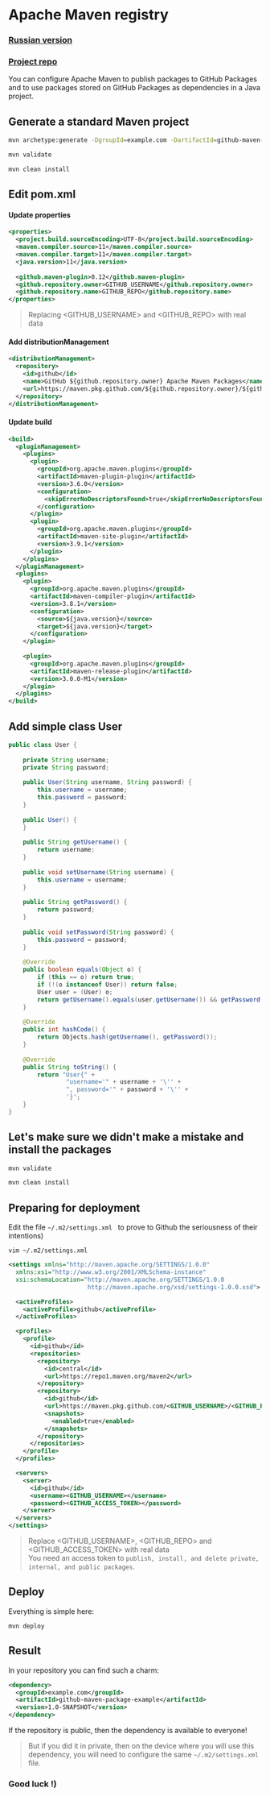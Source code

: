 # Apache Maven registry
### [Russian version](https://github.com/Mark1708/cheat-sheets/blob/main/github/apache-maven-registry/README.ru.md)
### [Project repo](https://github.com/Mark1708/github-maven-package-example)
You can configure Apache Maven to publish packages to GitHub Packages and to use packages stored on GitHub Packages as dependencies in a Java project.


## Generate a standard Maven project

```bash
mvn archetype:generate -DgroupId=example.com -DartifactId=github-maven-package-example -DarchetypeArtifactId=maven-archetype-quickstart -DarchetypeVersion=1.4 -DinteractiveMode=false

mvn validate

mvn clean install
```

## Edit pom.xml

#### Update properties

```xml
<properties>  
  <project.build.sourceEncoding>UTF-8</project.build.sourceEncoding>  
  <maven.compiler.source>11</maven.compiler.source>  
  <maven.compiler.target>11</maven.compiler.target>  
  <java.version>11</java.version>  
  
  <github.maven-plugin>0.12</github.maven-plugin>  
  <github.repository.owner>GITHUB_USERNAME</github.repository.owner>  
  <github.repository.name>GITHUB_REPO</github.repository.name>  
</properties>
```
> Replacing <GITHUB_USERNAME> and <GITHUB_REPO> with real data

#### Add distributionManagement

```xml
<distributionManagement>  
  <repository>  
    <id>github</id>  
    <name>GitHub ${github.repository.owner} Apache Maven Packages</name>  
	<url>https://maven.pkg.github.com/${github.repository.owner}/${github.repository.name}</url>  
  </repository>  
</distributionManagement>
```


#### Update build

```xml
<build>  
  <pluginManagement>  
    <plugins>  
      <plugin>  
        <groupId>org.apache.maven.plugins</groupId>  
        <artifactId>maven-plugin-plugin</artifactId>  
        <version>3.6.0</version>  
        <configuration>  
          <skipErrorNoDescriptorsFound>true</skipErrorNoDescriptorsFound>  
        </configuration>  
      </plugin>  
      <plugin>  
        <groupId>org.apache.maven.plugins</groupId>  
        <artifactId>maven-site-plugin</artifactId>  
        <version>3.9.1</version>  
      </plugin>  
    </plugins>  
  </pluginManagement>  
  <plugins>  
    <plugin>  
      <groupId>org.apache.maven.plugins</groupId>  
      <artifactId>maven-compiler-plugin</artifactId>  
      <version>3.8.1</version>  
      <configuration>  
        <source>${java.version}</source>  
        <target>${java.version}</target>  
      </configuration>  
    </plugin>  
  
    <plugin>  
      <groupId>org.apache.maven.plugins</groupId>  
      <artifactId>maven-release-plugin</artifactId>  
      <version>3.0.0-M1</version>  
    </plugin>  
  </plugins>  
</build>
```

## Add simple class User

```java
public class User {  
  
    private String username;  
    private String password;  
  
    public User(String username, String password) {  
        this.username = username;  
        this.password = password;  
    }  
    
    public User() {  
    }  
    
    public String getUsername() {  
        return username;  
    }  
    
    public void setUsername(String username) {  
        this.username = username;  
    }  
    
    public String getPassword() {  
        return password;  
    }  
    
    public void setPassword(String password) {  
        this.password = password;  
    }  
    
    @Override  
    public boolean equals(Object o) {  
        if (this == o) return true;  
        if (!(o instanceof User)) return false;  
        User user = (User) o;  
        return getUsername().equals(user.getUsername()) && getPassword().equals(user.getPassword());  
    }  
    
    @Override  
    public int hashCode() {  
        return Objects.hash(getUsername(), getPassword());  
    }  
    
    @Override  
    public String toString() {  
        return "User{" +  
                "username='" + username + '\'' +  
                ", password='" + password + '\'' +  
                '}';  
    }
}
```

## Let's make sure we didn't make a mistake and install the packages

```bash
mvn validate

mvn clean install
```

## Preparing for deployment

Edit the file `~/.m2/settings.xml ` to prove to Github the seriousness of their intentions)

`vim ~/.m2/settings.xml`

```xml
<settings xmlns="http://maven.apache.org/SETTINGS/1.0.0"
  xmlns:xsi="http://www.w3.org/2001/XMLSchema-instance"
  xsi:schemaLocation="http://maven.apache.org/SETTINGS/1.0.0
                      http://maven.apache.org/xsd/settings-1.0.0.xsd">

  <activeProfiles>
    <activeProfile>github</activeProfile>
  </activeProfiles>

  <profiles>
    <profile>
      <id>github</id>
      <repositories>
        <repository>
          <id>central</id>
          <url>https://repo1.maven.org/maven2</url>
        </repository>
        <repository>
          <id>github</id>
          <url>https://maven.pkg.github.com/<GITHUB_USERNAME>/<GITHUB_REPO></url>
          <snapshots>
            <enabled>true</enabled>
          </snapshots>
        </repository>
      </repositories>
    </profile>
  </profiles>

  <servers>
    <server>
      <id>github</id>
      <username><GITHUB_USERNAME></username>
      <password><GITHUB_ACCESS_TOKEN></password>
    </server>
  </servers>
</settings>
```

> Replace <GITHUB_USERNAME>,  <GITHUB_REPO> and <GITHUB_ACCESS_TOKEN> with real data</br>
> You need an access token to `publish, install, and delete private, internal, and public packages`.

## Deploy

Everything is simple here:
```shell
mvn deploy
```

## Result
In your repository you can find such a charm:
```xml
<dependency>  
  <groupId>example.com</groupId>  
  <artifactId>github-maven-package-example</artifactId>  
  <version>1.0-SNAPSHOT</version>  
</dependency>
```

If the repository is public, then the dependency is available to everyone!
> But if you did it in private, then on the device where you will use this dependency, you will need to configure the same `~/.m2/settings.xml ` file.
 
### Good luck !)
